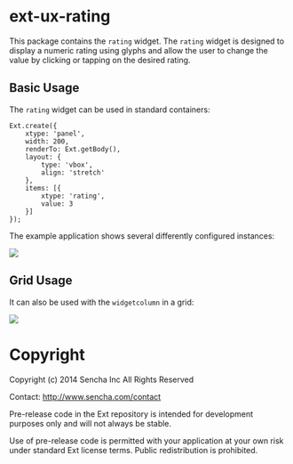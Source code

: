 # ext-ux-rating

This package contains the `rating` widget. The `rating` widget is designed to
display a numeric rating using glyphs and allow the user to change the value
by clicking or tapping on the desired rating.

## Basic Usage

The `rating` widget can be used in standard containers:

    Ext.create({
        xtype: 'panel',
        width: 200,
        renderTo: Ext.getBody(),
        layout: {
            type: 'vbox',
            align: 'stretch'
        },
        items: [{
            xtype: 'rating',
            value: 3
        }]
    });

The example application shows several differently configured instances:

<img src="docs/screenshot1.png">

## Grid Usage

It can also be used with the `widgetcolumn` in a grid:

<img src="docs/screenshot2.png">

# Copyright

Copyright (c) 2014 Sencha Inc
All Rights Reserved

Contact:  http://www.sencha.com/contact

Pre-release code in the Ext repository is intended for development purposes only and will
not always be stable. 

Use of pre-release code is permitted with your application at your own risk under standard
Ext license terms. Public redistribution is prohibited.
